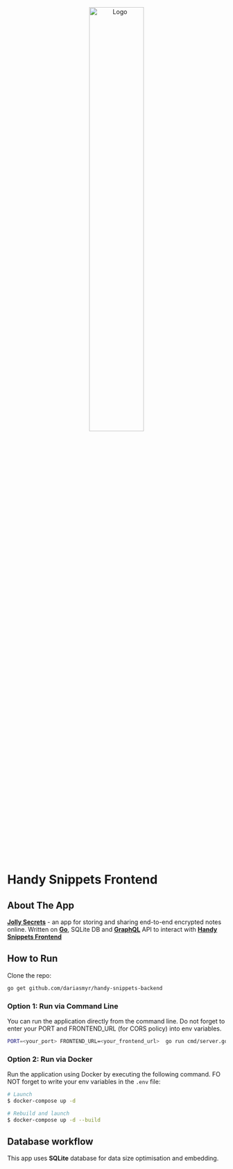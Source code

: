 <div style="text-align: center;">
    <img src="docs/logo.png"
         alt="Logo"
         style="width: 50%; height: auto;" />
</div>

# Handy Snippets Frontend

## About The App

[**Jolly Secrets**](https://jollysecrets.uxna.me) - an app for storing and sharing end-to-end encrypted notes online. Written on [**Go**](https://go.dev/), SQLite DB and [**GraphQL**](https://graphql.org/) API to interact with [**Handy Snippets Frontend**](https://github.com/dariasmyr/handy-snippets-frontend)

## How to Run
Сlone the repo:
```bash
go get github.com/dariasmyr/handy-snippets-backend
```

### Option 1: Run via Command Line
You can run the application directly from the command line. Do not forget to enter your PORT and FRONTEND_URL (for CORS policy) into env variables.
```bash
PORT=<your_port> FRONTEND_URL=<your_frontend_url>  go run cmd/server.go 
```

### Option 2: Run via Docker
Run the application using Docker by executing the following command. FO NOT forget to write your env variables in the `.env` file:
```bash
# Launch
$ docker-compose up -d

# Rebuild and launch
$ docker-compose up -d --build
```

## Database workflow
This app uses **SQLite** database for data size optimisation and embedding.

